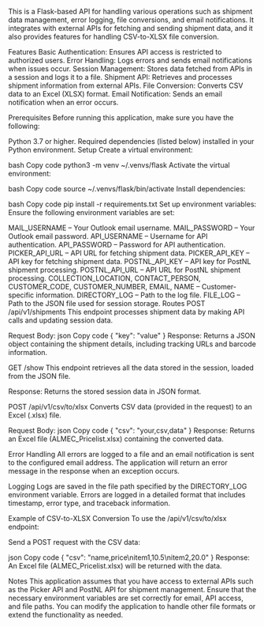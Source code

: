 This is a Flask-based API for handling various operations such as shipment data management, error logging, file conversions, and email notifications. It integrates with external APIs for fetching and sending shipment data, and it also provides features for handling CSV-to-XLSX file conversion.

Features
Basic Authentication: Ensures API access is restricted to authorized users.
Error Handling: Logs errors and sends email notifications when issues occur.
Session Management: Stores data fetched from APIs in a session and logs it to a file.
Shipment API: Retrieves and processes shipment information from external APIs.
File Conversion: Converts CSV data to an Excel (XLSX) format.
Email Notification: Sends an email notification when an error occurs.



Prerequisites
Before running this application, make sure you have the following:

Python 3.7 or higher.
Required dependencies (listed below) installed in your Python environment.
Setup
Create a virtual environment:

bash
Copy code
python3 -m venv ~/.venvs/flask
Activate the virtual environment:

bash
Copy code
source ~/.venvs/flask/bin/activate
Install dependencies:

bash
Copy code
pip install -r requirements.txt
Set up environment variables:
Ensure the following environment variables are set:

MAIL_USERNAME – Your Outlook email username.
MAIL_PASSWORD – Your Outlook email password.
API_USERNAME – Username for API authentication.
API_PASSWORD – Password for API authentication.
PICKER_API_URL – API URL for fetching shipment data.
PICKER_API_KEY – API key for fetching shipment data.
POSTNL_API_KEY – API key for PostNL shipment processing.
POSTNL_API_URL – API URL for PostNL shipment processing.
COLLECTION_LOCATION, CONTACT_PERSON, CUSTOMER_CODE, CUSTOMER_NUMBER, EMAIL, NAME – Customer-specific information.
DIRECTORY_LOG – Path to the log file.
FILE_LOG – Path to the JSON file used for session storage.
Routes
POST /api/v1/shipments
This endpoint processes shipment data by making API calls and updating session data.

Request Body:
json
Copy code
{
  "key": "value"
}
Response:
Returns a JSON object containing the shipment details, including tracking URLs and barcode information.

GET /show
This endpoint retrieves all the data stored in the session, loaded from the JSON file.

Response:
Returns the stored session data in JSON format.

POST /api/v1/csv/to/xlsx
Converts CSV data (provided in the request) to an Excel (.xlsx) file.

Request Body:
json
Copy code
{
  "csv": "your,csv,data"
}
Response:
Returns an Excel file (ALMEC_Pricelist.xlsx) containing the converted data.

Error Handling
All errors are logged to a file and an email notification is sent to the configured email address. The application will return an error message in the response when an exception occurs.

Logging
Logs are saved in the file path specified by the DIRECTORY_LOG environment variable. Errors are logged in a detailed format that includes timestamp, error type, and traceback information.

Example of CSV-to-XLSX Conversion
To use the /api/v1/csv/to/xlsx endpoint:

Send a POST request with the CSV data:

json
Copy code
{
  "csv": "name,price\nitem1,10.5\nitem2,20.0"
}
Response: An Excel file (ALMEC_Pricelist.xlsx) will be returned with the data.

Notes
This application assumes that you have access to external APIs such as the Picker API and PostNL API for shipment management.
Ensure that the necessary environment variables are set correctly for email, API access, and file paths.
You can modify the application to handle other file formats or extend the functionality as needed.
